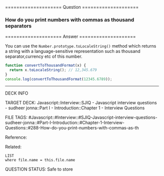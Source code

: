 ==================== Question ====================  

### How do you print numbers with commas as thousand separators  

==================== Answer ====================  

You can use the `Number.prototype.toLocaleString()` method which returns a
string with a language-sensitive representation such as thousand
separator,currency etc of this number.

```javascript
function convertToThousandFormat(x) {
  return x.toLocaleString(); // 12,345.679
}
console.log(convertToThousandFormat(12345.6789));
```

---

DECK INFO

TARGET DECK: Javascript::Interview::SJIQ - Javascript interview questions -
sudheer jonna::Part I - Introduction::Chapter 1 - Interview Questions

FILE TAGS:
#Javascript::#Interview::#SJIQ-Javascript-interview-questions-sudheer-jonna::#Part-I-Introduction::#Chapter-1-Interview-Questions::#288-How-do-you-print-numbers-with-commas-as-th

Reference:

Related:

```dataview
LIST
where file.name = this.file.name
```

QUESTION STATUS: Safe to store
